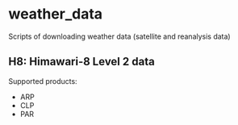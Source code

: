 # weather_data
Scripts of downloading weather data (satellite and reanalysis data)

## H8: Himawari-8 Level 2 data

Supported products:

- ARP
- CLP
- PAR

